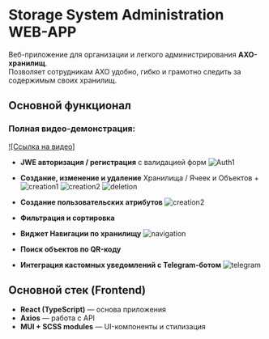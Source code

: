 # Storage System Administration WEB-APP

Веб-приложение для организации и легкого администрирования **АХО-хранилищ**.  
Позволяет сотрудникам АХО удобно, гибко и грамотно следить за содержимым своих хранилищ.

## Основной функционал

### Полная видео-демонстрация:
[![Ссылка на видео]](https://drive.google.com/file/d/1ViIeyaGNmEesRRf8pZZotxaiJ6VlwtHs/preview)

-    **JWE авторизация / регистрация** с валидацией форм
![Auth1](https://i.imgur.com/QHVvUWk.jpeg)
  
-    **Создание, изменение и удаление** Хранилища / Ячеек и Объектов + 
![creation1](https://i.imgur.com/jo3o76l.jpg)
![creation2](https://i.imgur.com/Pw4LAdR.jpg)
![deletion](https://i.imgur.com/HdsJcD1.jpg)

-    **Создание пользовательских атрибутов**
![creation2](https://i.imgur.com/VsLQjnr.jpg)

-    **Фильтрация и сортировка**

-    **Виджет Навигации по хранилищу**
![navigation](https://i.imgur.com/ExHd0Iq.jpg)

-    **Поиск объектов по QR-коду**

-    **Интеграция кастомных уведомлений с Telegram-ботом**
![telegram](https://i.imgur.com/RZJO0kn.jpg)


## Основной стек (Frontend)

-   **React (TypeScript)** — основа приложения
-   **Axios** — работа с API
-   **MUI + SCSS modules** — UI-компоненты и стилизация
